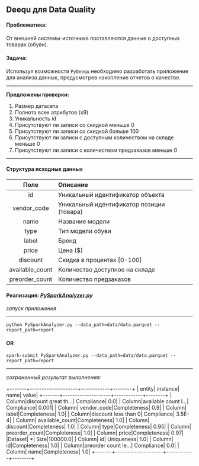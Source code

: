 ## Deequ для Data Quality

#### Проблематика: 
От внешней системы-источника поставляются данные о доступных товарах (обуви).


#### Задача: 
Используя возможности `PyDeequ` необходимо разработать приложение для анализа
данных, предусмотрев накопление отчетов о качестве.
___
__Предложены проверки:__
1) Размер датасета
2) Полнота всех атрибутов (x9)
3) Уникальность id
4) Присутствуют ли записи со скидкой меньше 0
5) Присутствуют ли записи со скидкой больше 100
6) Присутствуют ли записи с доступным количеством на складе меньше 0
7) Присутствуют ли записи с количеством предзаказов меньше 0
___
#### Структура исходных данных

|       Поле      | 	Описание                                                                     |
|:---------------:|:------------------------------------------------------------------------------|
|        id       | 	Уникальный идентификатор объекта                                       |
|   vendor_code	  | 	Уникальный идентификатор позиции (товара)                                    |
|       name      | Название модели                                                          |
|       type      | Тип модели обуви                                                     |
|      label      | Бренд                                                        |
|      price      | Цена ($)                 |
|    discount	    | 	Скидка в процентах [0-100]                |
|        available_count         | Количество доступное на складе                                       |
| preorder_count| Количество предзаказов                                    |


#### Реализация: [*PySparkAnalyzer.py*][1] 


*запуск приложения*

---
    python PySparkAnalyzer.py --data_path=data/data.parquet --report_path=report
#### OR
    spark-submit PySparkAnalyzer.py --data_path=data/data.parquet --report_path=report
---

*сохраненный результат выполнения:*
 
 +-------+--------------------+------------+--------+
| entity|            instance|        name|   value|
+-------+--------------------+------------+--------+
| Column|discount great th...|  Compliance|     0.0|
| Column|available count l...|  Compliance|   0.001|
| Column|         vendor_code|Completeness|     0.9|
| Column|               label|Completeness|     1.0|
| Column|discount less than 0|  Compliance|  3.5E-4|
| Column|     available_count|Completeness|     1.0|
| Column|            discount|Completeness|     1.0|
| Column|                type|Completeness|    0.95|
| Column|      preorder_count|Completeness|     1.0|
| Column|               price|Completeness|    0.97|
|Dataset|                   *|        Size|100000.0|
| Column|                  id|  Uniqueness|     1.0|
| Column|                  id|Completeness|     1.0|
| Column|preorder count le...|  Compliance|     0.0|
| Column|                name|Completeness|     1.0|
+-------+--------------------+------------+--------+

[1]:https://github.com/loverberg/portfolio/blob/main/%20DeequForDataQuality/PySparkAnalyzer.py
